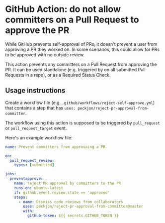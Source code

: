 # GitHub Action: do not allow committers on a Pull Request to approve the PR

While GitHub prevents self-approval of PRs, it doesn't prevent a user from approving a PR they worked on. In some scenarios, this could allow for PRs to be approved with no outside review.

This action prevents any committers on a Pull Request from approving the PR. It can be used standalone (e.g. triggered by on all submitted Pull Requests in a repo), or as a Required Status Check.

## Usage instructions

Create a workflow file (e.g. `.github/workflows/reject-self-approve.yml`) that contains a step 
that has `uses: peckjon/reject-pr-approval-from-committer`.

The workflow using this action is supposed to be triggered by `pull_request` or `pull_request_target` event.

Here's an example workflow file:

```yaml
name: Prevent committers from approvaing a PR

on:
  pull_request_review:
    types: [submitted]

jobs:
  preventapprove:
    name: reject PR approval by committers to the PR
    runs-on: ubuntu-latest
    if: github.event.review.state == 'approved'
    steps:
      - name: Dismiss code reviews from collaborators
        uses: peckjon/reject-pr-approval-from-committer@master
        with:
          github-token: ${{ secrets.GITHUB_TOKEN }}
```
